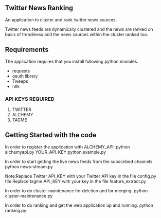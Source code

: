 
## Twitter News Ranking 

An application to cluster and rank twitter news sources.

Twitter news feeds are dynamically clustered and the news are ranked on basis of trendiness and the news sources within the cluster ranked too.


## Requirements

The application requires that you install following python modules.
* requests
* oauth library
* Tweeps
* nltk


### API KEYS REQUIRED

1. TWITTER 
2. ALCHEMY
3. TAGME



## Getting Started with the code

In order to register the application with ALCHEMY_API:
	python alchemyapi.py YOUR_API_KEY
	python example.py

In order to start getting the live news feeds from the subscribed channels
	python news-stream.py  

Note:Replace Twitter API_KEY with your Twitter API key in the file config.py file
	Replace tagme API_KEY with your key in the file feature_extract.py
	

In order to do cluster maintenance for deletion and for merging.
	python cluster-maintenance.py


In order to do ranking and get the web application up and running.
	python ranking.py
	


